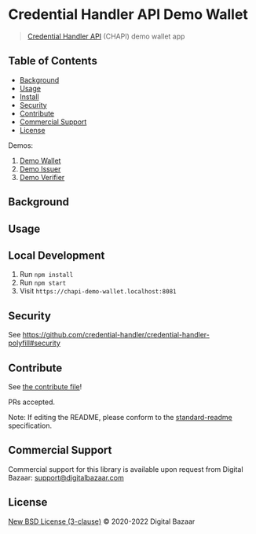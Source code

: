 # Credential Handler API Demo Wallet

> [Credential Handler API](https://w3c-ccg.github.io/credential-handler-api/) (CHAPI) demo wallet app

## Table of Contents

- [Background](#background)
- [Usage](#usage)
- [Install](#install)
- [Security](#security)
- [Contribute](#contribute)
- [Commercial Support](#commercial-support)
- [License](#license)

Demos:

1. [Demo Wallet](https://wallet.example.chapi.io/)
2. [Demo Issuer](https://issuer.example.chapi.io/)
3. [Demo Verifier](https://verifier.example.chapi.io/)

## Background

## Usage

## Local Development

1. Run `npm install`
2. Run `npm start`
3. Visit `https://chapi-demo-wallet.localhost:8081`

## Security

See https://github.com/credential-handler/credential-handler-polyfill#security

## Contribute

See [the contribute file](https://github.com/digitalbazaar/bedrock/blob/master/CONTRIBUTING.md)!

PRs accepted.

Note: If editing the README, please conform to the
[standard-readme](https://github.com/RichardLitt/standard-readme) specification.

## Commercial Support

Commercial support for this library is available upon request from
Digital Bazaar: support@digitalbazaar.com

## License

[New BSD License (3-clause)](LICENSE) © 2020-2022 Digital Bazaar
